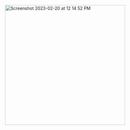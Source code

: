 <img width="391" alt="Screenshot 2023-02-20 at 12 14 52 PM" src="https://user-images.githubusercontent.com/112800252/220032797-7a8ffdc8-3e67-4beb-bf80-294e1a2e2cce.png">
